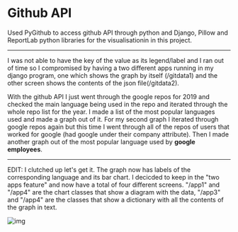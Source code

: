 # Github API


Used PyGithub to access github API through python and Django, Pillow and ReportLab python libraries for the visualisationin in this project.
___
I was not able to have the key of the value as its legend/label and I ran out of time so I compromised by having a two different apps running in my django program, one which shows the graph by itself (/gitdata1) and the other screen shows the contents of the json file(/gitdata2).

With the github API I just went through the google repos for 2019 and checked the main language being used in the repo and iterated through the whole repo list for the year. I made a list of the most popular languages used and made a graph out of it.
For my second graph I iterated through google repos again but this time I went through all of the repos of users that worked for google (had google under their company attribute). Then I made another graph out of the most popular language used by __google employees__. 
___
EDIT: I clutched up let's get it. The graph now has labels of the corresponding language and its bar chart. I decicded to keep in the "two apps feature" and now have a total of four different screens. "/app1" and "/app4" are the chart classes that show a diagram with the data, "/app3" and "/app4" are the classes that show a dictionary with all the contents of the graph in text.

![img](https://github.com/davethedave41/LCA/blob/master/GithubAPI/Images/gitdata.PNG)

